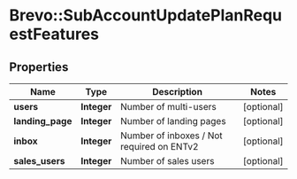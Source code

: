 # Brevo::SubAccountUpdatePlanRequestFeatures

## Properties
Name | Type | Description | Notes
------------ | ------------- | ------------- | -------------
**users** | **Integer** | Number of multi-users | [optional] 
**landing_page** | **Integer** | Number of landing pages | [optional] 
**inbox** | **Integer** | Number of inboxes / Not required on ENTv2 | [optional] 
**sales_users** | **Integer** | Number of sales users | [optional] 


